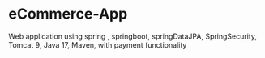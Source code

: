 # eCommerce-App
Web application using spring , springboot, springDataJPA, SpringSecurity, Tomcat 9, Java 17, Maven, with payment functionality 
